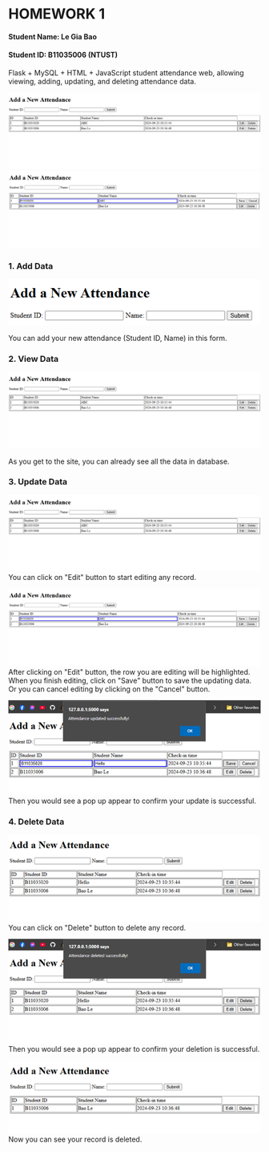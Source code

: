 # HOMEWORK 1
#### Student Name: Le Gia Bao
#### Student ID: B11035006 (NTUST)
Flask + MySQL + HTML + JavaScript student attendance web, allowing viewing, adding, updating, and deleting attendance data.

![homepage_img](https://github.com/BaoLe106/Database-System/blob/main/HW1/img_for_readme/homepage.png?raw=true)
![homepage_edit_img](https://github.com/BaoLe106/Database-System/blob/main/HW1/img_for_readme/homepage_edit.png?raw=true)

### 1. Add Data
![add_attendance_img](https://github.com/BaoLe106/Database-System/blob/main/HW1/img_for_readme/add_attendance.png?raw=true)

You can add your new attendance (Student ID, Name) in this form.

### 2. View Data
![view_data_img](https://github.com/BaoLe106/Database-System/blob/main/HW1/img_for_readme/homepage.png?raw=true)

As you get to the site, you can already see all the data in database.

### 3. Update Data
![before_update_img](https://github.com/BaoLe106/Database-System/blob/main/HW1/img_for_readme/homepage.png?raw=true)
You can click on "Edit" button to start editing any record.

![during_update_img](https://github.com/BaoLe106/Database-System/blob/main/HW1/img_for_readme/homepage_edit.png?raw=true)
After clicking on "Edit" button, the row you are editing will be highlighted. 
When you finish editing, click on "Save" button to save the updating data.
Or you can cancel editing by clicking on the "Cancel" button.

![update_alert_img](https://github.com/BaoLe106/Database-System/blob/main/HW1/img_for_readme/update_alert.png?raw=true)
Then you would see a pop up appear to confirm your update is successful.

### 4. Delete Data
![after_edit_img](https://github.com/BaoLe106/Database-System/blob/main/HW1/img_for_readme/homepage_after_edit.png?raw=true)
You can click on "Delete" button to delete any record.

![delete_alert_img](https://github.com/BaoLe106/Database-System/blob/main/HW1/img_for_readme/delete_alert.png?raw=true)
Then you would see a pop up appear to confirm your deletion is successful.

![after_delete_img](https://github.com/BaoLe106/Database-System/blob/main/HW1/img_for_readme/after_delete.png?raw=true)
Now you can see your record is deleted.